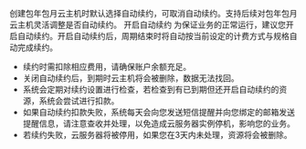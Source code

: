 创建包年包月云主机时默认选择自动续约，可取消自动续约。支持后续对包年包月云主机灵活调整是否自动续约。
开启自动续约
为保证业务的正常运行，建议您开启自动续约。开启自动续约后，周期结束时将自动按当前设定的计费方式与规格自动完成续约。
*	续约时需扣除相应费用，请确保账户余额充足。
* 关闭自动续约后，到期时云主机将会被删除，数据无法找回。
* 系统会定期对续约设置进行检查，若检查到有已到期但还开启自动续约的资源，系统会尝试进行扣款。
* 如果自动续约扣款失败，系统每天会向您发送短信提醒并向您绑定的邮箱发送提醒信息，请注意查收并处理，以免造成云服务器实例停机，影响您的业务。
* 若续约失败，云服务器将被停用，如果您在3天内未处理，资源将会被删除。
